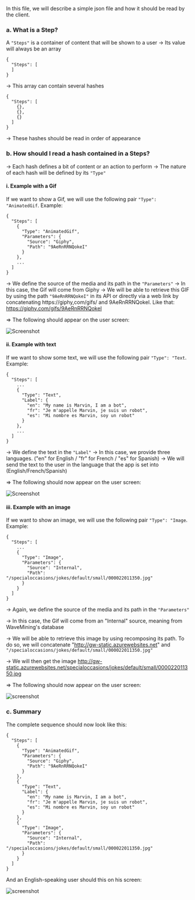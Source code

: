In this file, we will describe a simple json file and how it should be read by the client.


### a. What is a Step?

A `"Steps"` is a container of content that will be shown to a user
-> Its value will always be an array

```
{
  "Steps": [
  ]
}
```

-> This array can contain several hashes 

```
{
  "Steps": [
    {},
    {},
    {}
  ]
}
```

-> These hashes should be read in order of appearance


### b. How should I read a hash contained in a Steps?

-> Each hash defines a bit of content or an action to perform
-> The nature of each hash will be defined by its `"Type"`

#### i. Example with a Gif

If we want to show a Gif, we will use the following pair `"Type": "AnimatedGif`. 
Example: 

```
{
  "Steps": [
    {
      "Type": "AnimatedGif",
      "Parameters": {
        "Source": "Giphy",
        "Path": "9AeRnRRNQokeI"
      }
    },
    ...
  ]
}
```

-> We define the source of the media and its path in the `"Parameters"`
-> In this case, the Gif will come from Giphy 
-> We will be able to retrieve this GIF by using the path `"9AeRnRRNQokeI"` in its API or directly via a web link by concatenating  https://giphy,com/gifs/ and 9AeRnRRNQokeI. Like that: https://giphy.com/gifs/9AeRnRRNQokeI

=> The following should appear on the user screen:

![Screenshot](/data/bot/catalogue/Examples/Example1-Img1.png?rw=true "Marvin Gif, Step 1")


#### ii. Example with text

If we want to show some text, we will use the following pair `"Type": "Text`. 
Example: 

```
{
  "Steps": [
    ...
    {
      "Type": "Text",
      "Label": {
        "en": "My name is Marvin, I am a bot",
        "fr": "Je m'appelle Marvin, je suis un robot",
        "es": "Mi nombre es Marvin, soy un robot"
      }
    },
    ...
  ]
}
```

-> We define the text in the `"Label"`
-> In this case, we provide three languages. ("en" for English / "fr" for French / "es" for Spanish)
-> We will send the text to the user in the language that the app is set into (English/French/Spanish)

=> The following should now appear on the user screen:

![Screenshot](/data/bot/catalogue/Examples/Example1-Img2.png?rw=true "Marvin Gif + Text, Step 2")


#### iii. Example with an image

If we want to show an image, we will use the following pair `"Type": "Image`. 
Example: 

```
{
  "Steps": [
    ...
    {
      "Type": "Image",
      "Parameters": {
        "Source": "Internal",
        "Path": "/specialoccasions/jokes/default/small/000022011350.jpg"
      }
    }
  ]
}
```

-> Again, we define the source of the media and its path in the `"Parameters"`

-> In this case, the Gif will come from an "Internal" source, meaning from WaveMining's database

-> We will be able to retrieve this image by using recomposing its path. To do so, we will concatenate "http://gw-static.azurewebsites.net" and `"/specialoccasions/jokes/default/small/000022011350.jpg"`

-> We will then get the image http://gw-static.azurewebsites.net/specialoccasions/jokes/default/small/000022011350.jpg

=> The following should now appear on the user screen:

![screenshot](/data/bot/catalogue/Examples/Example1-Img3.png?rw=true "Marvin Gif + Text, Step 3")

### c. Summary

The complete sequence should now look like this: 

```
{
  "Steps": [
    {
      "Type": "AnimatedGif",
      "Parameters": {
        "Source": "Giphy",
        "Path": "9AeRnRRNQokeI"
      }
    },
    {
      "Type": "Text",
      "Label": {
        "en": "My name is Marvin, I am a bot",
        "fr": "Je m'appelle Marvin, je suis un robot",
        "es": "Mi nombre es Marvin, soy un robot"
      }
    },
    {
      "Type": "Image",
      "Parameters": {
        "Source": "Internal",
        "Path": "/specialoccasions/jokes/default/small/000022011350.jpg"
      }
    }
  ]
}
```

And an English-speaking user should this on his screen:

![screenshot](/data/bot/catalogue/Examples/Example1-Img3.png?rw=true "Marvin Gif + Text, Step 3")
